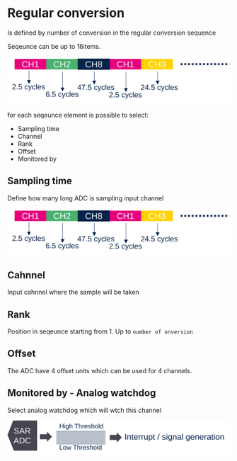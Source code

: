 # Regular conversion

Is defined by number of conversion in the regular conversion sequence

Seqeunce can be up to 16items. 

![seqeunce](./img/sample_time.svg)

for each seqeunce element is possible to select:

* Sampling time
* Channel
* Rank 
* Offset
* Monitored by

## Sampling time

Define how many long ADC is sampling input channel

![sample_time](./img/sample_time.svg)


## Cahnnel 

Input cahnnel where the sample will be taken

## Rank

Position in seqeunce
starting from 1. Up to `number of onversion`


## Offset

The ADC have 4 offset units which can be used for 4 channels. 


## Monitored by - Analog watchdog


Select analog watchdog which will wtch this channel 

![analog watchdog](./img/analog_watchdog.svg)


